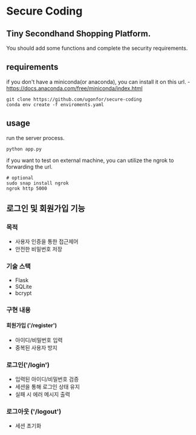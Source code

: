 # Secure Coding

## Tiny Secondhand Shopping Platform.

You should add some functions and complete the security requirements.

## requirements

if you don't have a miniconda(or anaconda), you can install it on this url. - https://docs.anaconda.com/free/miniconda/index.html

```
git clone https://github.com/ugonfor/secure-coding
conda env create -f enviroments.yaml
```

## usage

run the server process.

```
python app.py
```

if you want to test on external machine, you can utilize the ngrok to forwarding the url.
```
# optional
sudo snap install ngrok
ngrok http 5000
```

## 로그인 및 회원가입 기능

### 목적
- 사용자 인증을 통한 접근제어
- 안전한 비밀번호 저장

### 기술 스택
- Flask
- SQLite
- bcrypt

### 구현 내용

#### 회원가입 ('/register')
- 아이디/비밀번호 입력
- 중복된 사용자 방지

### 로그인('/login')
- 입력된 아이디/비밀번호 검증
- 세션을 통해 로그인 상태 유지
- 실패 시 에러 메시지 출력

### 로그아웃 ('/logout')
- 세션 초기화


